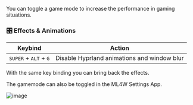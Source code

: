 You can toggle a game mode to increase the performance in gaming situations. 

### 🎛️ Effects & Animations

| Keybind | Action |
|--------|--------|
| <kbd>SUPER</kbd> + <kbd>ALT</kbd> + <kbd>G</kbd> | Disable Hyprland animations and window blur |

With the same key binding you can bring back the effects.

The gamemode can also be toggled in the ML4W Settings App.

![image](/game-mode.png)

